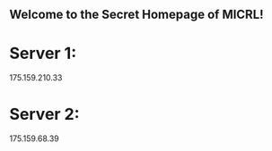 ## Welcome to the Secret Homepage of MICRL!
# Server 1:
175.159.210.33
# Server 2:
175.159.68.39







